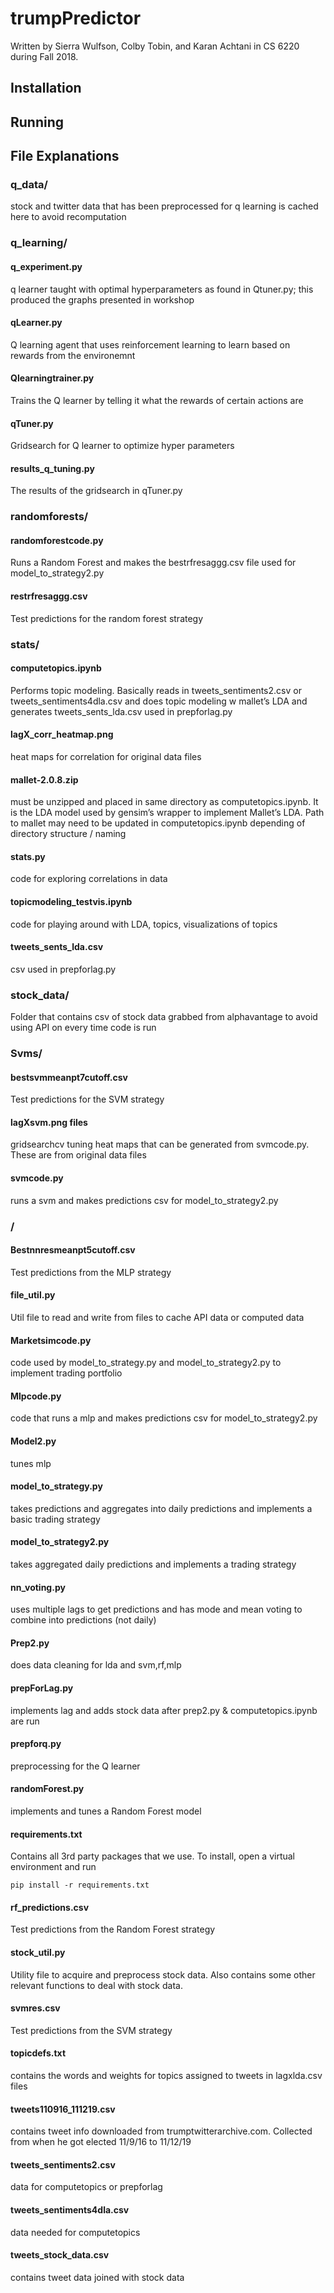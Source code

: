 # trumpPredictor
Written by Sierra Wulfson, Colby Tobin, and Karan Achtani in CS 6220 during Fall 2018.

## Installation

## Running

## File Explanations
### q_data/
stock and twitter data that has been preprocessed for q learning is cached here to avoid recomputation 
 
### q_learning/
#### q_experiment.py
q learner taught with optimal hyperparameters as found in Qtuner.py; this produced the graphs presented in workshop

#### qLearner.py
Q learning agent that uses reinforcement learning to learn based on rewards from the environemnt

#### Qlearningtrainer.py
Trains the Q learner by telling it what the rewards of certain actions are

#### qTuner.py
Gridsearch for Q learner to optimize hyper parameters

#### results_q_tuning.py
The results of the gridsearch in qTuner.py

### randomforests/
#### randomforestcode.py
Runs a Random Forest and makes the bestrfresaggg.csv file used for model_to_strategy2.py

#### restrfresaggg.csv
Test predictions for the random forest strategy

### stats/
#### computetopics.ipynb
Performs topic modeling.
Basically reads in tweets_sentiments2.csv or tweets_sentiments4dla.csv and does topic modeling w mallet’s LDA and generates tweets_sents_lda.csv used in prepforlag.py

#### lagX_corr_heatmap.png
heat maps for correlation for original data files 

#### mallet-2.0.8.zip
must be unzipped and placed in same directory as computetopics.ipynb. It is the LDA model used by gensim’s wrapper to implement Mallet’s LDA. Path to mallet may need to be updated in computetopics.ipynb depending of directory structure / naming

#### stats.py
code for exploring correlations in data

#### topicmodeling_testvis.ipynb
code for playing around with LDA, topics, visualizations of topics 

#### tweets_sents_lda.csv
csv used in prepforlag.py

### stock_data/
Folder that contains csv of stock data grabbed from alphavantage to avoid using API on every time code is run

### Svms/
#### bestsvmmeanpt7cutoff.csv
Test predictions for the SVM strategy

#### lagXsvm.png files 
gridsearchcv tuning heat maps that can be generated from svmcode.py. These are from original data files


#### svmcode.py
runs a svm and makes predictions csv for model_to_strategy2.py

### /

#### Bestnnresmeanpt5cutoff.csv
Test predictions from the MLP strategy

#### file_util.py
Util file to read and write from files to cache API data or computed data

#### Marketsimcode.py
code used by model_to_strategy.py and model_to_strategy2.py to implement trading portfolio

#### Mlpcode.py
code that runs a mlp and makes predictions csv for model_to_strategy2.py

#### Model2.py
tunes mlp

#### model_to_strategy.py
takes predictions and aggregates into daily predictions and implements a basic trading strategy

#### model_to_strategy2.py
takes aggregated daily predictions and implements a trading strategy

#### nn_voting.py
uses multiple lags to get predictions and has mode and mean voting to combine into predictions (not daily)

#### Prep2.py	
does data cleaning for lda and svm,rf,mlp

#### prepForLag.py 
implements lag and adds stock data after prep2.py & computetopics.ipynb are run

#### prepforq.py
preprocessing for the Q learner

#### randomForest.py 
implements and tunes a Random Forest model

#### requirements.txt 
Contains all 3rd party packages that we use. To install, open a virtual environment and run
   
    pip install -r requirements.txt

#### rf_predictions.csv
Test predictions from the Random Forest strategy

#### stock_util.py
Utility file to acquire and preprocess stock data. Also contains some other relevant functions to deal with stock data.

#### svmres.csv
Test predictions from the SVM strategy

#### topicdefs.txt
contains the words and weights for topics assigned to tweets in lagxlda.csv files

#### tweets110916_111219.csv
contains tweet info downloaded from trumptwitterarchive.com. Collected from when he got elected 11/9/16 to 11/12/19

#### tweets_sentiments2.csv
data for computetopics or prepforlag

#### tweets_sentiments4dla.csv
data needed for computetopics

#### tweets_stock_data.csv
contains tweet data joined with stock data


